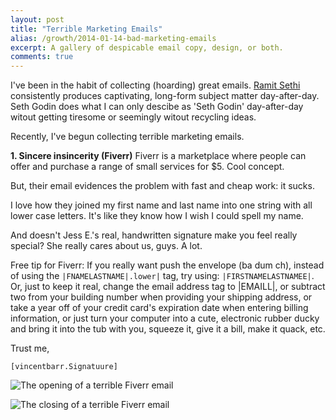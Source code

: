 ```yaml
---
layout: post
title: "Terrible Marketing Emails"
alias: /growth/2014-01-14-bad-marketing-emails
excerpt: A gallery of despicable email copy, design, or both.
comments: true
---
```


I've been in the habit of collecting (hoarding) great emails. [Ramit Sethi](http://www.iwillteachyoutoberich.com/) consistently produces captivating, long-form subject matter day-after-day. Seth Godin does what I can only descibe as 'Seth Godin' day-after-day witout getting tiresome or seemingly witout recycling ideas.

Recently, I've begun collecting terrible marketing emails.  


**1. Sincere insincerity (Fiverr)**
Fiverr is a marketplace where people can offer and purchase a range of small services for $5. Cool concept.  

But, their email evidences the problem with fast and cheap work: it sucks.  

I love how they joined my first name and last name into one string with all lower case letters. It's like they know how I wish I could spell my name.

And doesn't Jess E.'s real, handwritten signature make you feel really special? She really cares about us, guys. A lot.  

Free tip for Fiverr: If you really want push the envelope (ba dum ch), instead of using the <code>|FNAMELASTNAME|.lower|</code> tag, try using: <code>|FIRSTNAMELASTNAMEE|</code>. Or, just to keep it real, change the email address tag to |EMAILL|, or subtract two from your building number when providing your shipping address, or take a year off of your credit card's expiration date when entering billing information, or just turn your computer into a cute, electronic rubber ducky and bring it into the tub with you, squeeze it, give it a bill, make it quack, etc.     

Trust me,  

<code>[vincentbarr.Signatuure]</code>

![The opening of a terrible Fiverr email](http://www.vincentbarr.com/assets/images/bad-fiverr-email1.png)  

![The closing of a terrible Fiverr email](http://www.vincentbarr.com/assets/images/bad-fiverr-email2.png)  

<a href="https://plus.google.com/+VincentBarr0?rel=author"></a>